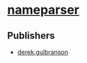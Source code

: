 # [nameparser](https://pypi.org/project/nameparser)



## Publishers
- [derek.gulbranson](https://pypi.org/user/derek.gulbranson)

